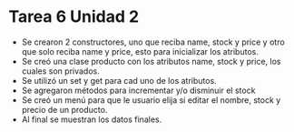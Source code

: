 # Tarea 6 Unidad 2

- Se crearon 2 constructores, uno que reciba name, stock y price y otro que solo reciba name y price, esto para inicializar los atributos.
- Se creó una clase producto con los atributos name, stock y price, los cuales son privados.
- Se utilizó un set y get para cad uno de los atributos.
- Se agregaron métodos para incrementar y/o disminuir el stock
- Se creó un menú para que le usuario elija si editar el nombre, stock y precio de un producto.
- Al final se muestran los datos finales.
